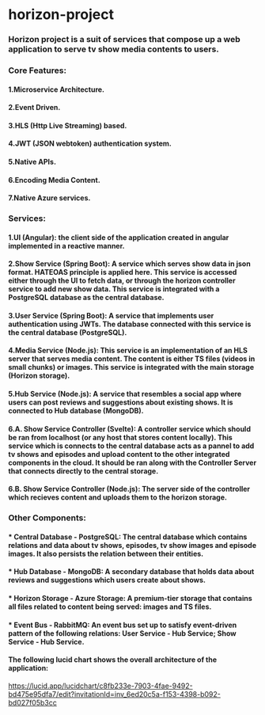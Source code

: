 # horizon-project

### Horizon project is a suit of services that compose up a web application to serve tv show media contents to users.
### Core Features:
#### 1.Microservice Architecture.
#### 2.Event Driven.
#### 3.HLS (Http Live Streaming) based.
#### 4.JWT (JSON webtoken) authentication system.
#### 5.Native APIs.
#### 6.Encoding Media Content.
#### 7.Native Azure services.

### Services:
#### 1.UI (Angular): the client side of the application created in angular implemented in a reactive manner.
#### 2.Show Service (Spring Boot): A service which serves show data in json format. HATEOAS principle is applied here. This service is accessed either through the UI to fetch data, or through the horizon controller service to add new show data. This service is integrated with a PostgreSQL database as the central database.
#### 3.User Service (Spring Boot): A service that implements user authentication using JWTs. The database connected with this service is the central database (PostgreSQL).
#### 4.Media Service (Node.js): This service is an implementation of an HLS server that serves media content. The content is either TS files (videos in small chunks) or images. This service is integrated with the main storage (Horizon storage).
#### 5.Hub Service (Node.js): A service that resembles a social app where users can post reviews and suggestions about existing shows. It is connected to Hub database (MongoDB).
#### 6.A. Show Service Controller (Svelte): A controller service which should be ran from localhost (or any host that stores content locally). This service which is connects to the central database acts as a pannel to add tv shows and episodes and upload content to the other integrated components in the cloud. It should be ran along with the Controller Server that connects directly to the central storage.
#### 6.B. Show Service Controller (Node.js): The server side of the controller which recieves content and uploads them to the horizon storage.

### Other Components:
#### * Central Database - PostgreSQL: The central database which contains relations and data about tv shows, episodes, tv show images and episode images. It also persists the relation between their entities.
#### * Hub Database - MongoDB: A secondary database that holds data about reviews and suggestions which users create about shows.
#### * Horizon Storage - Azure Storage: A premium-tier storage that contains all files related to content being served: images and TS files.
#### * Event Bus - RabbitMQ: An event bus set up to satisfy event-driven pattern of the following relations: User Service - Hub Service; Show Service - Hub Service.

#### The following lucid chart shows the overall architecture of the application:
https://lucid.app/lucidchart/c8fb233e-7903-4fae-9492-bd475e95dfa7/edit?invitationId=inv_6ed20c5a-f153-4398-b092-bd027f05b3cc

